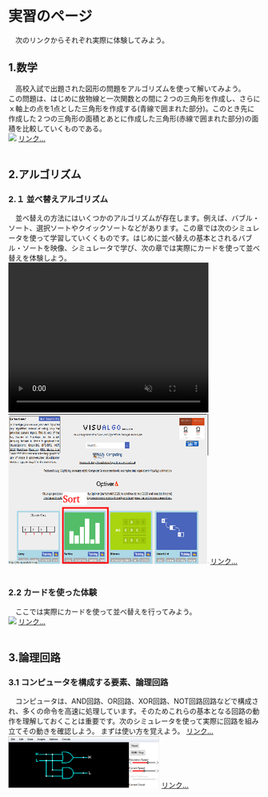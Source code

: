 <h1>実習のページ</h1>
<p>　次のリンクからそれぞれ実際に体験してみよう。</p>

<h2>1.数学</h2>
　高校入試で出題された図形の問題をアルゴリズムを使って解いてみよう。<br>
この問題は、はじめに放物線と一次関数との間に２つの三角形を作成し、さらにｘ軸上の点を1点とした三角形を作成する(青線で囲まれた部分)。このとき先に作成した２つの三角形の面積とあとに作成した三角形(赤線で囲まれた部分)の面積を比較していくものである。<br>
<img src="/Entrance_Q5/Q5_all.png">
<a href="/Entrance_Q5/index.html" target="_blank">リンク...</a><br><br>

<h2>2.アルゴリズム</h2>
<h3>2.１ 並べ替えアルゴリズム</h3>
　並べ替えの方法にはいくつかのアルゴリズムが存在します。例えば、バブル・ソート、選択ソートやクイックソートなどがあります。この章では次のシミュレータを使って学習していくくものです。はじめに並べ替えの基本とされるバブル・ソートを映像、シミュレータで学び、次の章では実際にカードを使って並べ替えを体験しよう。<br>
<video width="400" height="300" src="bubbleSort_400x300.mp4" controls muted></video>
<img width="400" hegiht="300" src="simulator.png">
<a href="https://visualgo.net/en" target="_blank">リンク...</a><br><br>

<h3>2.2 カードを使った体験</h3>
　ここでは実際にカードを使って並べ替えを行ってみよう。<br>
<img src="/Sorting_cards/SortingCards.png" width="400" hegiht="300">
<a href="/Sorting_cards/index.html" target="_blank">リンク...</a><br><br>


<h2>3.論理回路</h2>
<h3>3.1 コンピュータを構成する要素、論理回路</h3>
　コンピュータは、AND回路、OR回路、XOR回路、NOT回路回路などで構成され、多くの命令を高速に処理しています。そのためこれらの基本となる回路の動作を理解しておくことは重要です。次のシミュレータを使って実際に回路を組み立てその動きを確認しよう。
 まずは使い方を覚えよう。
 <a href="How_to_use_logic.pdf"  width="80%" height="80%" target="_blank">リンク...</a><br>
<img src="logicSimulator.png" width="60%" height="60%">
<a href="https://www.falstad.com/circuit/" target="_blank">リンク...</a><br><br>


